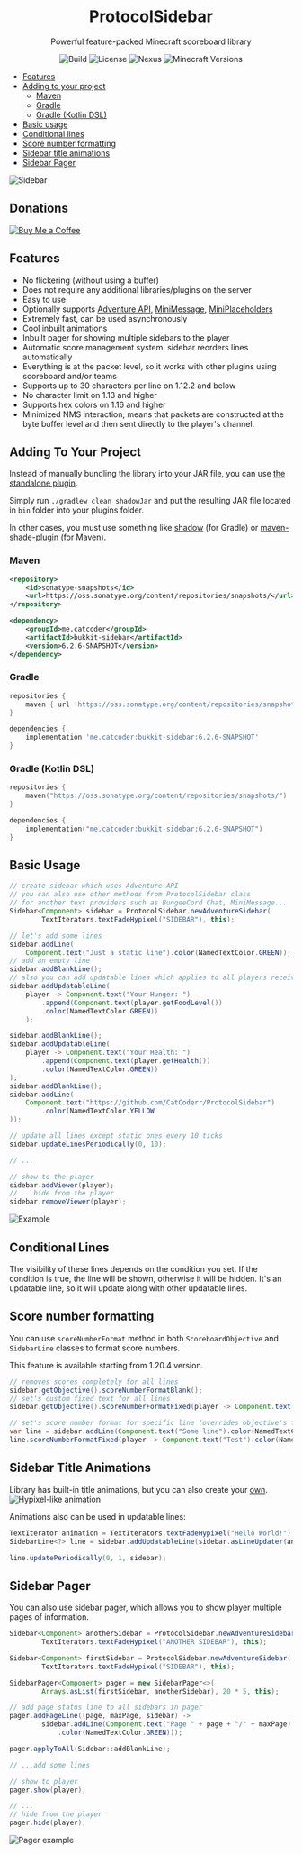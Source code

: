 <h1 align="center">
  ProtocolSidebar
</h1>
  <p align="center">Powerful feature-packed Minecraft scoreboard library</p>
    <p align="center">

<p align="center">
<a target="_blank"><img src="https://github.com/CatCoderr/ProtocolSidebar/actions/workflows/build.yaml/badge.svg" alt="Build" /></a>
<a target="_blank"><img src="https://img.shields.io/github/license/CatCoderr/ProtocolSidebar" alt="License" /></a>
<a target="_blank"><img src="https://img.shields.io/nexus/s/me.catcoder/bukkit-sidebar?server=https%3A%2F%2Foss.sonatype.org" alt="Nexus" /></a>
<a target="_blank"><img src="https://img.shields.io/badge/Minecraft%20Versions-1.12.2--1.20.4-blue?style=flat" alt="Minecraft Versions" /></a>
</p>

* [Features](#features)
* [Adding to your project](#adding-to-your-project)
    * [Maven](#maven)
    * [Gradle](#gradle)
    * [Gradle (Kotlin DSL)](#gradle-kotlin-dsl)
* [Basic usage](#basic-usage)
* [Conditional lines](#conditional-lines)
* [Score number formatting](#score-number-formatting)
* [Sidebar title animations](#sidebar-title-animations)
* [Sidebar Pager](#sidebar-pager)

![Sidebar](https://github.com/CatCoderr/ProtocolSidebar/raw/master/assets/sidebar.gif)

## Donations
[![Buy Me a Coffee](https://img.shields.io/badge/Buy%20Me%20a%20Coffee-Donate%20Now-yellow?style=for-the-badge&logo=buy-me-a-coffee)](https://www.buymeacoffee.com/catcoderr)


## Features

* No flickering (without using a buffer)
* Does not require any additional libraries/plugins on the server
* Easy to use
* Optionally supports [Adventure API](https://docs.advntr.dev/text.html), [MiniMessage](https://docs.advntr.dev/minimessage/index.html), [MiniPlaceholders](https://github.com/MiniPlaceholders/MiniPlaceholders)
* Extremely fast, can be used asynchronously
* Cool inbuilt animations
* Inbuilt pager for showing multiple sidebars to the player
* Automatic score management system: sidebar reorders lines automatically
* Everything is at the packet level, so it works with other plugins using scoreboard and/or teams
* Supports up to 30 characters per line on 1.12.2 and below
* No character limit on 1.13 and higher
* Supports hex colors on 1.16 and higher
* Minimized NMS interaction, means that packets are constructed at the byte buffer level and then sent directly to the player's channel.

## Adding To Your Project

Instead of manually bundling the library into your JAR file, you can
use [the standalone plugin](https://github.com/CatCoderr/ProtocolSidebar/tree/master/standalone-plugin).

Simply run `./gradlew clean shadowJar` and put the resulting JAR file located in `bin` folder into your plugins folder.

In other cases, you must use something like [shadow](https://imperceptiblethoughts.com/shadow/) (for Gradle)
or [maven-shade-plugin](https://maven.apache.org/plugins/maven-shade-plugin/) (for Maven).

### Maven

```xml
<repository>
    <id>sonatype-snapshots</id>
    <url>https://oss.sonatype.org/content/repositories/snapshots/</url>
</repository>
```
```xml
<dependency>
    <groupId>me.catcoder</groupId>
    <artifactId>bukkit-sidebar</artifactId>
    <version>6.2.6-SNAPSHOT</version>
</dependency>
```

### Gradle

```groovy
repositories {
    maven { url 'https://oss.sonatype.org/content/repositories/snapshots/' }
}
```
```groovy
dependencies {
    implementation 'me.catcoder:bukkit-sidebar:6.2.6-SNAPSHOT'
}
```

### Gradle (Kotlin DSL)

```kotlin
repositories {
    maven("https://oss.sonatype.org/content/repositories/snapshots/")
}
```
```kotlin
dependencies {
    implementation("me.catcoder:bukkit-sidebar:6.2.6-SNAPSHOT")
}
```

## Basic Usage

```java
// create sidebar which uses Adventure API
// you can also use other methods from ProtocolSidebar class
// for another text providers such as BungeeCord Chat, MiniMessage...
Sidebar<Component> sidebar = ProtocolSidebar.newAdventureSidebar(
        TextIterators.textFadeHypixel("SIDEBAR"), this);

// let's add some lines
sidebar.addLine(
    Component.text("Just a static line").color(NamedTextColor.GREEN));
// add an empty line
sidebar.addBlankLine();
// also you can add updatable lines which applies to all players receiving this sidebar
sidebar.addUpdatableLine(
    player -> Component.text("Your Hunger: ")
        .append(Component.text(player.getFoodLevel())
        .color(NamedTextColor.GREEN))
    );

sidebar.addBlankLine();
sidebar.addUpdatableLine(
    player -> Component.text("Your Health: ")
        .append(Component.text(player.getHealth())
        .color(NamedTextColor.GREEN))
);
sidebar.addBlankLine();
sidebar.addLine(
    Component.text("https://github.com/CatCoderr/ProtocolSidebar")
        .color(NamedTextColor.YELLOW
));

// update all lines except static ones every 10 ticks
sidebar.updateLinesPeriodically(0, 10);

// ...

// show to the player
sidebar.addViewer(player);
// ...hide from the player
sidebar.removeViewer(player);
```
![Example](https://github.com/CatCoderr/ProtocolSidebar/raw/master/assets/nice_example.gif)

## Conditional Lines
The visibility of these lines depends on the condition you set.
If the condition is true, the line will be shown, otherwise it will be hidden.
It's an updatable line, so it will update along with other updatable lines.

## Score number formatting
You can use `scoreNumberFormat` method in both `ScoreboardObjective` and `SidebarLine` classes to format score numbers.

This feature is available starting from 1.20.4 version.
```java
// removes scores completely for all lines
sidebar.getObjective().scoreNumberFormatBlank();
// set's custom fixed text for all lines
sidebar.getObjective().scoreNumberFormatFixed(player -> Component.text("Test").color(NamedTextColor.BLUE));

// set's score number format for specific line (overrides objective's format)
var line = sidebar.addLine(Component.text("Some line").color(NamedTextColor.YELLOW));
line.scoreNumberFormatFixed(player -> Component.text("Test").color(NamedTextColor.BLUE));
```

## Sidebar Title Animations

Library has built-in title animations, but you can also create your [own](https://github.com/CatCoderr/ProtocolSidebar/blob/master/src/main/java/me/catcoder/sidebar/text/TextIterator.java).
![Hypixel-like animation](https://github.com/CatCoderr/ProtocolSidebar/raw/master/assets/animation_example.gif)

Animations also can be used in updatable lines:

```java
TextIterator animation = TextIterators.textFadeHypixel("Hello World!");
SidebarLine<?> line = sidebar.addUpdatableLine(sidebar.asLineUpdater(animation));

line.updatePeriodically(0, 1, sidebar);
```

## Sidebar Pager

You can also use sidebar pager, which allows you to show player multiple pages of information.
```java
Sidebar<Component> anotherSidebar = ProtocolSidebar.newAdventureSidebar(
        TextIterators.textFadeHypixel("ANOTHER SIDEBAR"), this);

Sidebar<Component> firstSidebar = ProtocolSidebar.newAdventureSidebar(
        TextIterators.textFadeHypixel("SIDEBAR"), this);

SidebarPager<Component> pager = new SidebarPager<>(
        Arrays.asList(firstSidebar, anotherSidebar), 20 * 5, this);

// add page status line to all sidebars in pager
pager.addPageLine((page, maxPage, sidebar) ->
        sidebar.addLine(Component.text("Page " + page + "/" + maxPage)
            .color(NamedTextColor.GREEN)));

pager.applyToAll(Sidebar::addBlankLine);

// ...add some lines

// show to player
pager.show(player);

// ...
// hide from the player
pager.hide(player);
```

![Pager example](https://github.com/CatCoderr/ProtocolSidebar/raw/master/assets/pager_example.gif)
